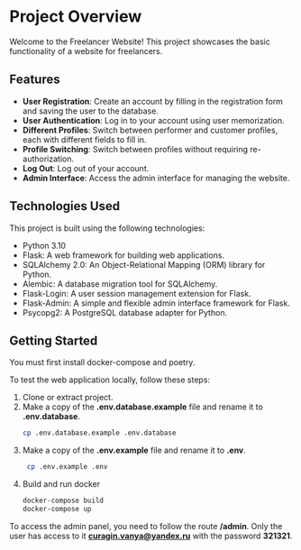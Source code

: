 # Project Overview

Welcome to the Freelancer Website! This project showcases the basic functionality of a website for freelancers.

## Features

- **User Registration**: Create an account by filling in the registration form and saving the user to the database.
- **User Authentication**: Log in to your account using user memorization.
- **Different Profiles**: Switch between performer and customer profiles, each with different fields to fill in.
- **Profile Switching**: Switch between profiles without requiring re-authorization.
- **Log Out**: Log out of your account.
- **Admin Interface**: Access the admin interface for managing the website.

## Technologies Used

This project is built using the following technologies:

- Python 3.10
- Flask: A web framework for building web applications.
- SQLAlchemy 2.0: An Object-Relational Mapping (ORM) library for Python.
- Alembic: A database migration tool for SQLAlchemy.
- Flask-Login: A user session management extension for Flask.
- Flask-Admin: A simple and flexible admin interface framework for Flask.
- Psycopg2: A PostgreSQL database adapter for Python.


## Getting Started

You must first install docker-compose and poetry.

To test the web application locally, follow these steps:

1. Clone or extract project.
2. Make a copy of the **.env.database.example** file and rename it to **.env.database**.
    ```bash
    cp .env.database.example .env.database

3. Make a copy of the **.env.example** file and rename it to **.env**.
   ```bash
    cp .env.example .env

4. Build and run docker
    ```bash
    docker-compose build
    docker-compose up


To access the admin panel, you need to follow the route **/admin**.
Only the user has access to it **curagin.vanya@yandex.ru** with the password **321321**.


